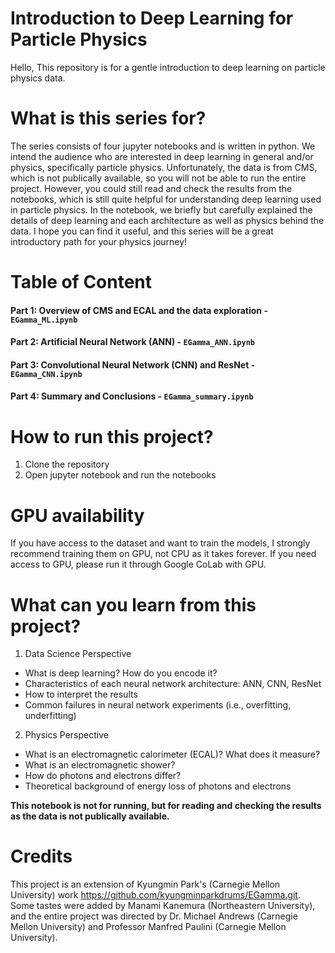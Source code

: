 # Introduction to Deep Learning for Particle Physics
Hello, 
This repository is for a gentle introduction to deep learning on particle physics data. 

# What is this series for? 
The series consists of four jupyter notebooks and is written in python.
We intend the audience who are interested in deep learning in general and/or physics, specifically particle physics. 
Unfortunately, the data is from CMS, which is not publically available, so you will not be able to run the entire project. However, you could still read and check the results from the notebooks, which is still quite helpful for understanding deep learning used in particle physics. 
In the notebook, we briefly but carefully explained the details of deep learning and each architecture as well as physics behind the data. 
I hope you can find it useful, and this series will be a great introductory path for your physics journey!

# Table of Content
#### Part 1: Overview of CMS and ECAL and the data exploration - `EGamma_ML.ipynb`
#### Part 2: Artificial Neural Network (ANN) - `EGamma_ANN.ipynb`
#### Part 3: Convolutional Neural Network (CNN) and ResNet - `EGamma_CNN.ipynb`
#### Part 4: Summary and Conclusions - `EGamma_summary.ipynb`

# How to run this project? 
1. Clone the repository
2. Open jupyter notebook and run the notebooks

# GPU availability
If you have access to the dataset and want to train the models, I strongly recommend training them on GPU, not CPU as it takes forever. 
If you need access to GPU, please run it through Google CoLab with GPU. 

# What can you learn from this project?
1. Data Science Perspective
  - What is deep learning? How do you encode it?
  - Characteristics of each neural network architecture: ANN, CNN, ResNet
  - How to interpret the results 
  - Common failures in neural network experiments (i.e., overfitting, underfitting)

2. Physics Perspective
-  What is an electromagnetic calorimeter (ECAL)? What does it measure?
-  What is an electromagnetic shower?
-  How do photons and electrons differ?
-  Theoretical background of energy loss of photons and electrons


**This notebook is not for running, but for reading and checking the results as the data is not publically available.**

# Credits
This project is an extension of Kyungmin Park's (Carnegie Mellon University) work https://github.com/kyungminparkdrums/EGamma.git. 
Some tastes were added by Manami Kanemura (Northeastern University), and the entire project was directed by Dr. Michael Andrews (Carnegie Mellon University) and Professor Manfred Paulini (Carnegie Mellon University). 


